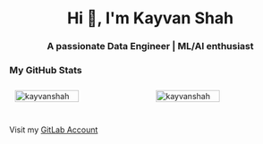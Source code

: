 <h1 align="center">Hi 👋, I'm Kayvan Shah</h1>
<h3 align="center">A passionate Data Engineer | ML/AI enthusiast</h3>

### My GitHub Stats
<div style="display: flex; align: center;">
     <img align="center" width="49%"
          style="margin: 10px;"
          src="https://github-readme-streak-stats.herokuapp.com/?user=KayvanShah1&count_private=true&show_icons=true&theme=tokyonight&hide_border=true" 
          alt="kayvanshah" />
     <img align="center" width="49%"
          style="margin: 10px;"
          src="https://github-readme-stats.vercel.app/api?username=KayvanShah1&show_icons=true&locale=en&count_private=true&show_icons=true&theme=tokyonight&hide_border=true"            
          alt="kayvanshah" />
</div>

<br/>

Visit my [GitLab Account](https://gitlab.com/kayvanshah1)
